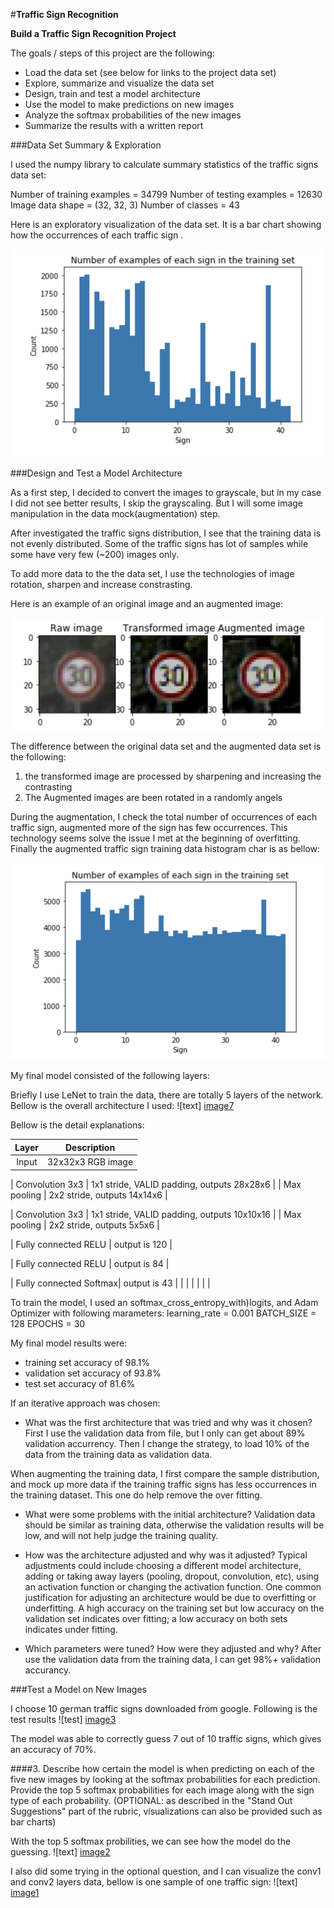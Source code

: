 #**Traffic Sign Recognition** 


**Build a Traffic Sign Recognition Project**

The goals / steps of this project are the following:
* Load the data set (see below for links to the project data set)
* Explore, summarize and visualize the data set
* Design, train and test a model architecture
* Use the model to make predictions on new images
* Analyze the softmax probabilities of the new images
* Summarize the results with a written report


[//]: # (Image References)

[image1]: ./test-results/visulization.png "Visualization"
[image2]: ./test-results/top5.png "Top 5 Softmax"
[image3]: ./test-results/prediction.png "Prediction"
[image4]: ./test-results/post-augmentation-histogram.png "post augmentation histogram"
[image5]: ./test-results/y-class-histogram.png "Y class histogram"
[image6]: ./test-results/augmentaion-compare.png "Augmentation compare"
[image7]: ./test-results/LeNet.png "LeNet"

###Data Set Summary & Exploration


I used the numpy library to calculate summary statistics of the traffic
signs data set:

Number of training examples = 34799
Number of testing examples = 12630
Image data shape = (32, 32, 3)
Number of classes = 43



Here is an exploratory visualization of the data set. It is a bar chart showing how the occurrences of each traffic sign .

![alt text][image5]

###Design and Test a Model Architecture


As a first step, I decided to convert the images to grayscale, but in my case I did not see better results, I skip the grayscaling. But I will some image manipulation in the data mock(augmentation) step.

After investigated the traffic signs distribution, I see that the training data is not evenly distributed. Some of the traffic signs has lot of samples while some have very few (~200) images only.

To add more data to the the data set, I use the technologies of image rotation, sharpen and increase constrasting.

Here is an example of an original image and an augmented image:

![alt text][image6]

The difference between the original data set and the augmented data set is the following:
1. the transformed image are processed by sharpening and increasing the contrasting
2. The Augmented images are been rotated in a randomly angels

During the augmentation, I check the total number of occurrences of each traffic sign, augmented more of the sign has few occurrences. This technology seems solve the issue I met at the beginning of overfitting.
Finally the augmented traffic sign training data histogram char is as bellow:

![alt text][image4]



My final model consisted of the following layers:

Briefly I use LeNet to train the data, there are totally 5 layers of the network. Bellow is the overall architecture I used:
![text] [image7]


Bellow is the detail explanations:

| Layer         		|     Description	        					| 
|:---------------------:|:---------------------------------------------:| 
| Input         		| 32x32x3 RGB image   							| 

| Convolution 3x3     	| 1x1 stride, VALID padding, outputs 28x28x6 	|
| Max pooling	      	| 2x2 stride,  outputs 14x14x6				    |

| Convolution 3x3	    | 1x1 stride, VALID padding, outputs 10x10x16   |
| Max pooling	      	| 2x2 stride,  outputs 5x5x6				    |

| Fully connected RELU  | output is 120     			  			    |

| Fully connected RELU  | output is 84     		    	  			    |

| Fully connected Softmax| output is 43									|
|						|												|
|						|												|
 


To train the model, I used an softmax_cross_entropy_with)logits, and Adam Optimizer with following marameters:
learning_rate = 0.001
BATCH_SIZE = 128
EPOCHS = 30


My final model results were:
* training set accuracy of 98.1%
* validation set accuracy of 93.8%
* test set accuracy of 81.6%

If an iterative approach was chosen:
* What was the first architecture that was tried and why was it chosen?
First I use the validation data from file, but I only can get about 89% validation accurrency. Then I change the strategy, to load 10% of the data from the training data as validation data.

When augmenting the training data, I first compare the sample distribution, and mock up more data if the training traffic signs has less occurrences in the training dataset. This one do help remove the over fitting.


* What were some problems with the initial architecture?
Validation data should be similar as training data, otherwise the validation results will be low, and will not help judge the training quality.

* How was the architecture adjusted and why was it adjusted? Typical adjustments could include choosing a different model architecture, adding or taking away layers (pooling, dropout, convolution, etc), using an activation function or changing the activation function. One common justification for adjusting an architecture would be due to overfitting or underfitting. A high accuracy on the training set but low accuracy on the validation set indicates over fitting; a low accuracy on both sets indicates under fitting.
* Which parameters were tuned? How were they adjusted and why?
After use the validation data from the training data, I can get 98%+ validation accurancy.


 

###Test a Model on New Images

I choose 10 german traffic signs downloaded from google. Following is the test results
![test] [image3]


The model was able to correctly guess 7 out of 10 traffic signs, which gives an accuracy of 70%. 



####3. Describe how certain the model is when predicting on each of the five new images by looking at the softmax probabilities for each prediction. Provide the top 5 softmax probabilities for each image along with the sign type of each probability. (OPTIONAL: as described in the "Stand Out Suggestions" part of the rubric, visualizations can also be provided such as bar charts)

With the top 5 softmax probilities, we can see how the model do the guessing. 
![text] [image2]


I also did some trying in the optional question, and I can visualize the conv1 and conv2 layers data, bellow is one sample of one traffic sign:
![text] [image1]

